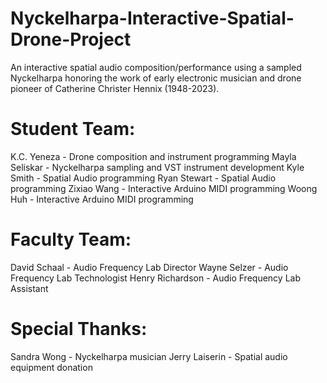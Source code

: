 # Nyckelharpa-Interactive-Spatial-Drone-Project
 An interactive spatial audio composition/performance using a sampled Nyckelharpa honoring the work of early electronic musician and drone pioneer of Catherine Christer Hennix (1948-2023).  

# Student Team:
K.C. Yeneza - Drone composition and instrument programming
Mayla Seliskar - Nyckelharpa sampling and VST instrument development
Kyle Smith - Spatial Audio programming
Ryan Stewart - Spatial Audio programming
Zixiao Wang - Interactive Arduino MIDI programming
Woong Huh - Interactive Arduino MIDI programming

# Faculty Team:
David Schaal - Audio Frequency Lab Director
Wayne Selzer - Audio Frequency Lab Technologist
Henry Richardson - Audio Frequency Lab Assistant 

# Special Thanks: 
Sandra Wong - Nyckelharpa musician
Jerry Laiserin - Spatial audio equipment donation

